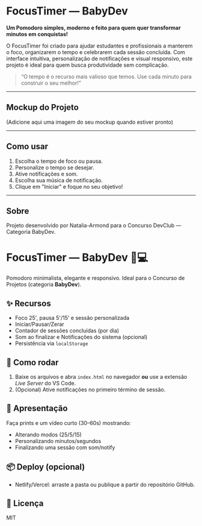 # FocusTimer — BabyDev

**Um Pomodoro simples, moderno e feito para quem quer transformar minutos em conquistas!**

O FocusTimer foi criado para ajudar estudantes e profissionais a manterem o foco, organizarem o tempo e celebrarem cada sessão concluída. Com interface intuitiva, personalização de notificações e visual responsivo, este projeto é ideal para quem busca produtividade sem complicação.

> “O tempo é o recurso mais valioso que temos. Use cada minuto para construir o seu melhor!”

---

## Mockup do Projeto

(Adicione aqui uma imagem do seu mockup quando estiver pronto)

---

## Como usar

1. Escolha o tempo de foco ou pausa.
2. Personalize o tempo se desejar.
3. Ative notificações e som.
4. Escolha sua música de notificação.
5. Clique em "Iniciar" e foque no seu objetivo!

---

## Sobre

Projeto desenvolvido por Natalia-Armond para o Concurso DevClub — Categoria BabyDev.
# FocusTimer — BabyDev 👶💻

Pomodoro minimalista, elegante e responsivo. Ideal para o Concurso de Projetos (categoria **BabyDev**).

## ✨ Recursos
- Foco 25', pausa 5'/15' e sessão personalizada
- Iniciar/Pausar/Zerar
- Contador de sessões concluídas (por dia)
- Som ao finalizar e Notificações do sistema (opcional)
- Persistência via `localStorage`

## 🚀 Como rodar
1. Baixe os arquivos e abra `index.html` no navegador **ou** use a extensão *Live Server* do VS Code.
2. (Opcional) Ative notificações no primeiro término de sessão.

## 📸 Apresentação
Faça prints e um vídeo curto (30–60s) mostrando:
- Alterando modos (25/5/15)
- Personalizando minutos/segundos
- Finalizando uma sessão com som/notify

## 📦 Deploy (opcional)
- Netlify/Vercel: arraste a pasta ou publique a partir do repositório GitHub.

## 📝 Licença
MIT
